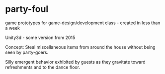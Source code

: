 # party-foul
game prototypes for game-design/development class - created in less than a week

Unity3d - some version from 2015

Concept: Steal miscellaneous items from around the house without being seen by party-goers. 

Silly emergent behavior exhibited by guests as they gravitate toward refreshments and to the dance floor. 
